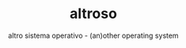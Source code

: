 <h1 align="center">altroso</h1>
<p align="center">altro sistema operativo - (an)other operating system</p>

